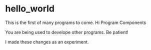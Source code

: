 # hello_world
This is the first of many programs to come.
Hi Program Components

You are being used to develope other programs. Be patient!

I made these changes as an experiment.
